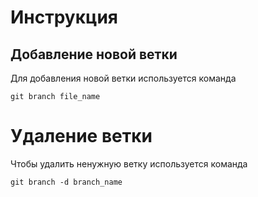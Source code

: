 # Инструкция

## Добавление новой ветки

Для добавления новой ветки используется команда 
```
git branch file_name
```

# Удаление ветки

Чтобы удалить ненужную ветку используется команда 
```
git branch -d branch_name
```
